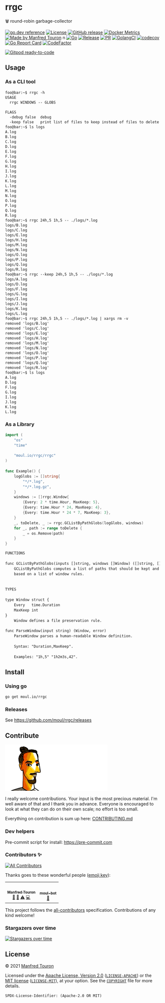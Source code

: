 # rrgc

 🗑 round-robin garbage-collector

[![go.dev reference](https://img.shields.io/badge/go.dev-reference-007d9c?logo=go&logoColor=white)](https://pkg.go.dev/moul.io/rrgc)
[![License](https://img.shields.io/badge/license-Apache--2.0%20%2F%20MIT-%2397ca00.svg)](https://github.com/moul/rrgc/blob/main/COPYRIGHT)
[![GitHub release](https://img.shields.io/github/release/moul/rrgc.svg)](https://github.com/moul/rrgc/releases)
[![Docker Metrics](https://images.microbadger.com/badges/image/moul/rrgc.svg)](https://microbadger.com/images/moul/rrgc)
[![Made by Manfred Touron](https://img.shields.io/badge/made%20by-Manfred%20Touron-blue.svg?style=flat)](https://manfred.life/)
n
[![Go](https://github.com/moul/rrgc/workflows/Go/badge.svg)](https://github.com/moul/rrgc/actions?query=workflow%3AGo)
[![Release](https://github.com/moul/rrgc/workflows/Release/badge.svg)](https://github.com/moul/rrgc/actions?query=workflow%3ARelease)
[![PR](https://github.com/moul/rrgc/workflows/PR/badge.svg)](https://github.com/moul/rrgc/actions?query=workflow%3APR)
[![GolangCI](https://golangci.com/badges/github.com/moul/rrgc.svg)](https://golangci.com/r/github.com/moul/rrgc)
[![codecov](https://codecov.io/gh/moul/rrgc/branch/main/graph/badge.svg)](https://codecov.io/gh/moul/rrgc)
[![Go Report Card](https://goreportcard.com/badge/moul.io/rrgc)](https://goreportcard.com/report/moul.io/rrgc)
[![CodeFactor](https://www.codefactor.io/repository/github/moul/rrgc/badge)](https://www.codefactor.io/repository/github/moul/rrgc)

[![Gitpod ready-to-code](https://img.shields.io/badge/Gitpod-ready--to--code-blue?logo=gitpod)](https://gitpod.io/#https://github.com/moul/rrgc)

## Usage

### As a CLI tool

[embedmd]:# (.tmp/usage.txt console)
```console
foo@bar:~$ rrgc -h
USAGE
  rrgc WINDOWS -- GLOBS

FLAGS
  -debug false  debug
  -keep false   print list of files to keep instead of files to delete
foo@bar:~$ ls logs
A.log
B.log
C.log
D.log
E.log
F.log
G.log
H.log
I.log
J.log
K.log
L.log
M.log
N.log
O.log
P.log
Q.log
R.log
foo@bar:~$ rrgc 24h,5 1h,5 -- ./logs/*.log
logs/B.log
logs/C.log
logs/E.log
logs/H.log
logs/M.log
logs/N.log
logs/O.log
logs/P.log
logs/Q.log
logs/R.log
foo@bar:~$ rrgc --keep 24h,5 1h,5 -- ./logs/*.log
logs/A.log
logs/D.log
logs/F.log
logs/G.log
logs/I.log
logs/J.log
logs/K.log
logs/L.log
foo@bar:~$ rrgc 24h,5 1h,5 -- ./logs/*.log | xargs rm -v
removed 'logs/B.log'
removed 'logs/C.log'
removed 'logs/E.log'
removed 'logs/H.log'
removed 'logs/M.log'
removed 'logs/N.log'
removed 'logs/O.log'
removed 'logs/P.log'
removed 'logs/Q.log'
removed 'logs/R.log'
foo@bar:~$ ls logs
A.log
D.log
F.log
G.log
I.log
J.log
K.log
L.log
```

### As a Library

[embedmd]:# (rrgc/example_test.go /import\ / $)
```go
import (
	"os"
	"time"

	"moul.io/rrgc/rrgc"
)

func Example() {
	logGlobs := []string{
		"*/*.log",
		"*/*.log.gz",
	}
	windows := []rrgc.Window{
		{Every: 2 * time.Hour, MaxKeep: 5},
		{Every: time.Hour * 24, MaxKeep: 4},
		{Every: time.Hour * 24 * 7, MaxKeep: 3},
	}
	_, toDelete, _ := rrgc.GCListByPathGlobs(logGlobs, windows)
	for _, path := range toDelete {
		_ = os.Remove(path)
	}
}
```

[embedmd]:# (.tmp/godoc.txt txt /FUNCTIONS/ $)
```txt
FUNCTIONS

func GCListByPathGlobs(inputs []string, windows []Window) ([]string, []string, error)
    GCListByPathGlobs computes a list of paths that should be kept and deleted,
    based on a list of window rules.


TYPES

type Window struct {
	Every   time.Duration
	MaxKeep int
}
    Window defines a file preservation rule.

func ParseWindow(input string) (Window, error)
    ParseWindow parses a human-readable Window definition.

    Syntax: "Duration,MaxKeep".

    Examples: "1h,5" "1h2m3s,42".

```

## Install

### Using go

```sh
go get moul.io/rrgc
```

### Releases

See https://github.com/moul/rrgc/releases

## Contribute

![Contribute <3](https://raw.githubusercontent.com/moul/moul/main/contribute.gif)

I really welcome contributions.
Your input is the most precious material.
I'm well aware of that and I thank you in advance.
Everyone is encouraged to look at what they can do on their own scale;
no effort is too small.

Everything on contribution is sum up here: [CONTRIBUTING.md](./.github/CONTRIBUTING.md)

### Dev helpers

Pre-commit script for install: https://pre-commit.com

### Contributors ✨

<!-- ALL-CONTRIBUTORS-BADGE:START - Do not remove or modify this section -->
[![All Contributors](https://img.shields.io/badge/all_contributors-2-orange.svg)](#contributors)
<!-- ALL-CONTRIBUTORS-BADGE:END -->

Thanks goes to these wonderful people ([emoji key](https://allcontributors.org/docs/en/emoji-key)):

<!-- ALL-CONTRIBUTORS-LIST:START - Do not remove or modify this section -->
<!-- prettier-ignore-start -->
<!-- markdownlint-disable -->
<table>
  <tr>
    <td align="center"><a href="http://manfred.life"><img src="https://avatars1.githubusercontent.com/u/94029?v=4" width="100px;" alt=""/><br /><sub><b>Manfred Touron</b></sub></a><br /><a href="#maintenance-moul" title="Maintenance">🚧</a> <a href="https://github.com/moul/rrgc/commits?author=moul" title="Documentation">📖</a> <a href="https://github.com/moul/rrgc/commits?author=moul" title="Tests">⚠️</a> <a href="https://github.com/moul/rrgc/commits?author=moul" title="Code">💻</a></td>
    <td align="center"><a href="https://manfred.life/moul-bot"><img src="https://avatars1.githubusercontent.com/u/41326314?v=4" width="100px;" alt=""/><br /><sub><b>moul-bot</b></sub></a><br /><a href="#maintenance-moul-bot" title="Maintenance">🚧</a></td>
  </tr>
</table>

<!-- markdownlint-enable -->
<!-- prettier-ignore-end -->
<!-- ALL-CONTRIBUTORS-LIST:END -->

This project follows the [all-contributors](https://github.com/all-contributors/all-contributors)
specification. Contributions of any kind welcome!

### Stargazers over time

[![Stargazers over time](https://starchart.cc/moul/rrgc.svg)](https://starchart.cc/moul/rrgc)

## License

© 2021   [Manfred Touron](https://manfred.life)

Licensed under the [Apache License, Version 2.0](https://www.apache.org/licenses/LICENSE-2.0)
([`LICENSE-APACHE`](LICENSE-APACHE)) or the [MIT license](https://opensource.org/licenses/MIT)
([`LICENSE-MIT`](LICENSE-MIT)), at your option.
See the [`COPYRIGHT`](COPYRIGHT) file for more details.

`SPDX-License-Identifier: (Apache-2.0 OR MIT)`
